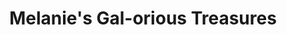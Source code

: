 ---
title: "Melanie's Gal-orious Treasures"
url: /glastonbury/melanies-gal-orious-treasures/
shop: Kleidung
---